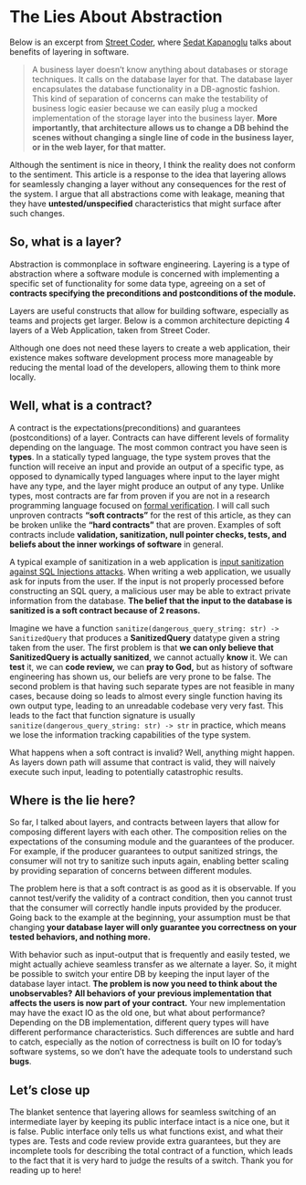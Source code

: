 
The Lies About Abstraction
==========================

Below is an excerpt from [Street Coder](http://streetcoder.org), where [Sedat Kapanoglu](https://medium.com/u/cfcbc8090ec?source=post_page-----5d7a85e2c9f7--------------------------------) talks about benefits of layering in software.

> A business layer doesn’t know anything about databases or storage techniques. It calls on the database layer for that. The database layer encapsulates the database functionality in a DB-agnostic fashion. This kind of separation of concerns can make the testability of business logic easier because we can easily plug a mocked implementation of the storage layer into the business layer. **More importantly, that architecture allows us to change a DB behind the scenes without changing a single line of code in the business layer, or in the web layer, for that matter.**

Although the sentiment is nice in theory, I think the reality does not conform to the sentiment. This article is a response to the idea that layering allows for seamlessly changing a layer without any consequences for the rest of the system. I argue that all abstractions come with leakage, meaning that they have **untested/unspecified** characteristics that might surface after such changes.

So, what is a layer?
--------------------

Abstraction is commonplace in software engineering. Layering is a type of abstraction where a software module is concerned with implementing a specific set of functionality for some data type, agreeing on a set of **contracts specifying the preconditions and postconditions of the module.**

Layers are useful constructs that allow for building software, especially as teams and projects get larger. Below is a common architecture depicting 4 layers of a Web Application, taken from Street Coder.

Although one does not need these layers to create a web application, their existence makes software development process more manageable by reducing the mental load of the developers, allowing them to think more locally.

Well, what is a contract?
-------------------------

A contract is the expectations(preconditions) and guarantees (postconditions) of a layer. Contracts can have different levels of formality depending on the language. The most common contract you have seen is **types**. In a statically typed language, the type system proves that the function will receive an input and provide an output of a specific type, as opposed to dynamically typed languages where input to the layer might have any type, and the layer might produce an output of any type. Unlike types, most contracts are far from proven if you are not in a research programming language focused on [formal verification](https://en.wikipedia.org/wiki/Formal_verification#:~:text=Formal%20verification%20of%20software%20programs,systems%2C%20and%20lightweight%20formal%20methods.). I will call such unproven contracts **“soft contracts”** for the rest of this article, as they can be broken unlike the **“hard contracts”** that are proven. Examples of soft contracts include **validation, sanitization, null pointer checks, tests, and beliefs about the inner workings of software** in general.

A typical example of sanitization in a web application is [input sanitization against SQL Injections attacks](https://en.wikipedia.org/wiki/SQL_injection). When writing a web application, we usually ask for inputs from the user. If the input is not properly processed before constructing an SQL query, a malicious user may be able to extract private information from the database. **The belief that the input to the database is sanitized is a soft contract because of 2 reasons.**

Imagine we have a function `sanitize(dangerous_query_string: str) -> SanitizedQuery` that produces a **SanitizedQuery** datatype given a string taken from the user. The first problem is that **we can only believe that SanitizedQuery is actually sanitized**, we cannot actually **know** it. We can **test** it, we can **code review,** we can **pray to God,** but as history of software engineering has shown us, our beliefs are very prone to be false. The second problem is that having such separate types are not feasible in many cases, because doing so leads to almost every single function having its own output type, leading to an unreadable codebase very very fast. This leads to the fact that function signature is usually `sanitize(dangerous_query_string: str) -> str` in practice, which means we lose the information tracking capabilities of the type system.

What happens when a soft contract is invalid? Well, anything might happen. As layers down path will assume that contract is valid, they will naively execute such input, leading to potentially catastrophic results.

Where is the lie here?
----------------------

So far, I talked about layers, and contracts between layers that allow for composing different layers with each other. The composition relies on the expectations of the consuming module and the guarantees of the producer. For example, if the producer guarantees to output sanitized strings, the consumer will not try to sanitize such inputs again, enabling better scaling by providing separation of concerns between different modules.

The problem here is that a soft contract is as good as it is observable. If you cannot test/verify the validity of a contract condition, then you cannot trust that the consumer will correctly handle inputs provided by the producer. Going back to the example at the beginning, your assumption must be that changing **your database layer will only guarantee you correctness on your tested behaviors, and nothing more.**

With behavior such as input-output that is frequently and easily tested, we might actually achieve seamless transfer as we alternate a layer. So, it might be possible to switch your entire DB by keeping the input layer of the database layer intact. **The problem is now you need to think about the unobservables?** **All behaviors of your previous implementation that affects the users is now part of your contract.** Your new implementation may have the exact IO as the old one, but what about performance? Depending on the DB implementation, different query types will have different performance characteristics. Such differences are subtle and hard to catch, especially as the notion of correctness is built on IO for today’s software systems, so we don’t have the adequate tools to understand such **bugs**.

Let’s close up
--------------

The blanket sentence that layering allows for seamless switching of an intermediate layer by keeping its public interface intact is a nice one, but it is false. Public interface only tells us what functions exist, and what their types are. Tests and code review provide extra guarantees, but they are incomplete tools for describing the total contract of a function, which leads to the fact that it is very hard to judge the results of a switch. Thank you for reading up to here!
